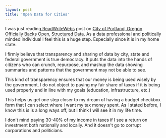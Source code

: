```yaml
---
layout: post
title: 'Open Data for Cities'
---
```

I was just reading<a href="http://www.readwriteweb.com"> ReadWriteWebs</a> post on <a href="http://www.readwriteweb.com/cgi-bin/mt/mt-tb.cgi/13034">City of Portland, Oregon Officially Backs Open, Structured Data</a>. As a data professional and politically minded individual I feel this is a huge step. Especially since it is in my home state.<p></p>
I firmly believe that transparency and sharing of data by city, state and federal government is true democracy. It puts the data into the hands of citizens who can crunch, repurpose, and mashup the data showing summaries and patterns that the government may not be able to see.<p></p>
This kind of transparency ensures that our money is being used wisely by the government. I do not object to paying my fair share of taxes if it is being used properly and in line with my goals (education, infrastructure, etc.)<p></p>
This helps us get one step closer to my dream of having a budget checkbox form that I can select where I want my tax money spent. As I stated before, I know this is is a long ways off, but I think I will see it in my life time.<p></p>
I don't mind paying 30-40% of my income in taxes if I see a return on investment both nationally and locally. And it doesn't go to corrupt corporations and politicians.